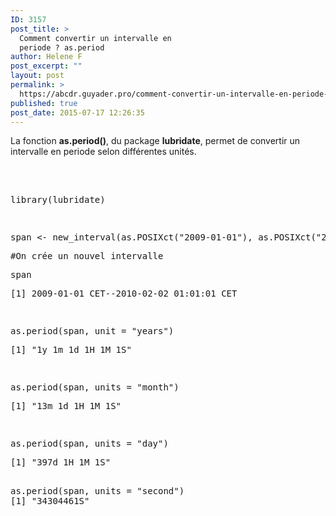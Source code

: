 ```yaml
---
ID: 3157
post_title: >
  Comment convertir un intervalle en
  periode ? as.period
author: Helene F
post_excerpt: ""
layout: post
permalink: >
  https://abcdr.guyader.pro/comment-convertir-un-intervalle-en-periode-as-period/
published: true
post_date: 2015-07-17 12:26:35
---
```

<p>La fonction <b>as.period()</b>, du package <b>lubridate</b>, permet de convertir un intervalle en periode selon différentes unités.</p><p> </p><p> <pre lang='rsplus'><br />library(lubridate)</p><p> </p><p>span &lt;- new_interval(as.POSIXct("2009-01-01"), as.POSIXct("2010-02-02 01:01:01"))</p><p>#On crée un nouvel intervalle</p><p>span</p><p>[1] 2009-01-01 CET--2010-02-02 01:01:01 CET</p><p> </p><p>as.period(span, unit = "years")</p><p>[1] "1y 1m 1d 1H 1M 1S"</p><p> </p><p>as.period(span, units = "month")</p><p>[1] "13m 1d 1H 1M 1S"</p><p> </p><p>as.period(span, units = "day")</p><p>[1] "397d 1H 1M 1S"<br /><br /></p><p>as.period(span, units = "second")<br />[1] "34304461S"<br /> </pre>  </p><p> </p>